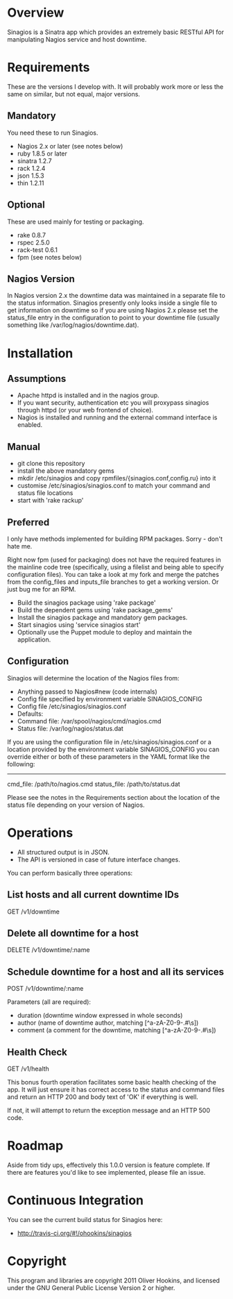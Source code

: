 Overview
========

Sinagios is a Sinatra app which provides an extremely basic RESTful API for
manipulating Nagios service and host downtime.

Requirements
============

These are the versions I develop with. It will probably work more or less the
same on similar, but not equal, major versions.

Mandatory
---------
You need these to run Sinagios.

 * Nagios 2.x or later (see notes below)
 * ruby 1.8.5 or later
 * sinatra 1.2.7
 * rack 1.2.4
 * json 1.5.3
 * thin 1.2.11

Optional
--------
These are used mainly for testing or packaging.

 * rake 0.8.7
 * rspec 2.5.0
 * rack-test 0.6.1
 * fpm (see notes below)

Nagios Version
--------------
In Nagios version 2.x the downtime data was maintained in a separate file to
the status information. Sinagios presently only looks inside a single file to
get information on downtime so if you are using Nagios 2.x please set the
status_file entry in the configuration to point to your downtime file (usually
something like /var/log/nagios/downtime.dat).

Installation
============
Assumptions
-----------
 * Apache httpd is installed and in the nagios group.
 * If you want security, authentication etc you will proxypass sinagios through
   httpd (or your web frontend of choice).
 * Nagios is installed and running and the external command interface is
   enabled.

Manual
------
 * git clone this repository
 * install the above mandatory gems
 * mkdir /etc/sinagios and copy rpmfiles/{sinagios.conf,config.ru} into it
 * customise /etc/sinagios/sinagios.conf to match your command and status file
   locations
 * start with 'rake rackup'

Preferred
---------
I only have methods implemented for building RPM packages. Sorry - don't hate me.

Right now fpm (used for packaging) does not have the required features in the
mainline code tree (specifically, using a filelist and being able to specify
configuration files). You can take a look at my fork and merge the patches from
the config_files and inputs_file branches to get a working version. Or just bug
me for an RPM.

 * Build the sinagios package using 'rake package'
 * Build the dependent gems using 'rake package_gems'
 * Install the sinagios package and mandatory gem packages.
 * Start sinagios using 'service sinagios start'
 * Optionally use the Puppet module to deploy and maintain the application.

Configuration
-------------
Sinagios will determine the location of the Nagios files from:
 * Anything passed to Nagios#new (code internals)
 * Config file specified by environment variable SINAGIOS_CONFIG
 * Config file /etc/sinagios/sinagios.conf
 * Defaults:
  * Command file: /var/spool/nagios/cmd/nagios.cmd
  * Status file: /var/log/nagios/status.dat

If you are using the configuration file in /etc/sinagios/sinagios.conf or a
location provided by the environment variable SINAGIOS_CONFIG you can override
either or both of these parameters in the YAML format like the following:

---
cmd_file: /path/to/nagios.cmd
status_file: /path/to/status.dat


Please see the notes in the Requirements section about the location of the
status file depending on your version of Nagios.

Operations
==========

 * All structured output is in JSON.
 * The API is versioned in case of future interface changes.

You can perform basically three operations:

List hosts and all current downtime IDs
---------------------------------------
GET /v1/downtime

Delete all downtime for a host
------------------------------
DELETE /v1/downtime/:name

Schedule downtime for a host and all its services
-------------------------------------------------
POST /v1/downtime/:name

Parameters (all are required):
 * duration (downtime window expressed in whole seconds)
 * author (name of downtime author, matching [^a-zA-Z0-9\-\.#\s])
 * comment (a comment for the downtime, matching [^a-zA-Z0-9\-\.#\s])

Health Check
------------
GET /v1/health

This bonus fourth operation facilitates some basic health checking of the app.
It will just ensure it has correct access to the status and command files and
return an HTTP 200 and body text of 'OK' if everything is well.

If not, it will attempt to return the exception message and an HTTP 500 code.


Roadmap
=======
Aside from tidy ups, effectively this 1.0.0 version is feature complete.
If there are features you'd like to see implemented, please file an issue.

Continuous Integration
======================
You can see the current build status for Sinagios here:
 * http://travis-ci.org/#!/ohookins/sinagios

Copyright
=========
This program and libraries are copyright 2011 Oliver Hookins, and licensed
under the GNU General Public License Version 2 or higher.
